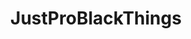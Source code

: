 ---
title: JustProBlackThings
crosslinks:
- Blackfellas
- The_Donald
- hapas
- White_Pride
- Black_Entrepreneurs
- news
- changemyview
- FreeEBOOKS
- TrueReddit
- Tennessee
---